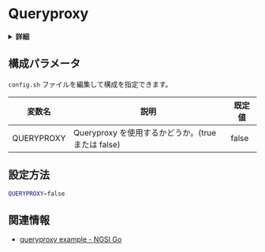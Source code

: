 # Queryproxy

<details>
<summary><strong>詳細</strong></summary>

-   [構成パラメータ](#configuration-parameters)
-   [設定方法](#how-to-setup)
-   [関連情報](#related-information)

</details>

<a name="configuration-parameters"></a>

## 構成パラメータ

`config.sh` ファイルを編集して構成を指定できます。

| 変数名        | 説明                                               | 既定値 |
| ------------- | -------------------------------------------------- | ------ |
| QUERYPROXY    | Queryproxy を使用するかどうか。(true または false) | false  |

<a name="how-to-setup"></a>

## 設定方法

```bash
QUERYPROXY=false
```

<a name="related-information"></a>

## 関連情報

-   [queryproxy example - NGSI Go](https://github.com/lets-fiware/ngsi-go/tree/main/extras/queryproxy)
